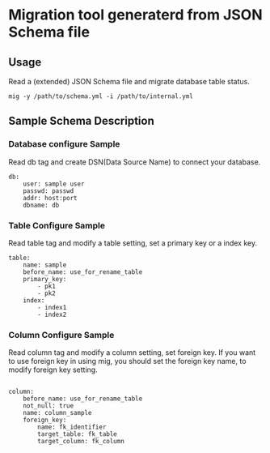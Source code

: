 # Migration tool generaterd from JSON Schema file

## Usage
Read a (extended) JSON Schema file and migrate database table status.
```sh:
mig -y /path/to/schema.yml -i /path/to/internal.yml
```

## Sample Schema Description

### Database configure Sample

Read db tag and create DSN(Data Source Name) to connect your database.

```yaml:
db:
    user: sample user
    passwd: passwd
    addr: host:port
    dbname: db

```

### Table Configure Sample

Read table tag and modify a table setting, set a primary key or a index key.

```yaml:
table:
    name: sample
    before_name: use_for_rename_table
    primary_key:
        - pk1
        - pk2
    index:
        - index1
        - index2
```

### Column Configure Sample

Read column tag and modify a column setting, set foreign key.
If you want to use foreign key in using mig, you should set the foreign key name,
to modify foreign key setting.

```yaml:

column:
    before_name: use_for_rename_table
    not_null: true
    name: column_sample
    foreign_key:
        name: fk_identifier
        target_table: fk_table
        target_column: fk_column
        
```